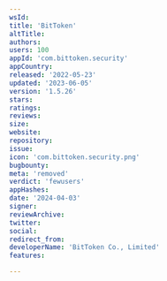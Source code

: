 ```yaml
---
wsId: 
title: 'BitToken'
altTitle: 
authors: 
users: 100
appId: 'com.bittoken.security'
appCountry: 
released: '2022-05-23'
updated: '2023-06-05'
version: '1.5.26'
stars: 
ratings: 
reviews: 
size: 
website: 
repository: 
issue: 
icon: 'com.bittoken.security.png'
bugbounty: 
meta: 'removed'
verdict: 'fewusers'
appHashes: 
date: '2024-04-03'
signer: 
reviewArchive: 
twitter: 
social: 
redirect_from: 
developerName: 'BitToken Co., Limited'
features: 

---
```


